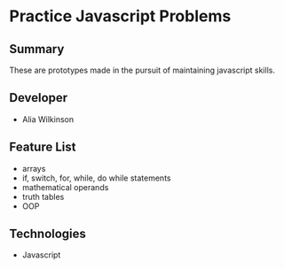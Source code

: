 # Practice Javascript Problems
## Summary
These are prototypes made in the pursuit of maintaining javascript skills. 

## Developer
* Alia Wilkinson

## Feature List
* arrays
* if, switch, for, while, do while statements
* mathematical operands 
* truth tables
* OOP

## Technologies
* Javascript
